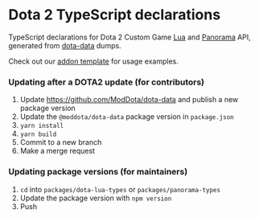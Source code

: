 # Dota 2 TypeScript declarations

TypeScript declarations for Dota 2 Custom Game
[Lua](https://github.com/ModDota/TypeScriptDeclarations/tree/master/packages/dota-lua-types) and
[Panorama](https://github.com/ModDota/TypeScriptDeclarations/tree/master/packages/panorama-types)
API, generated from [dota-data](https://github.com/ark120202/dota-data) dumps.

Check out our [addon template](https://github.com/ModDota/TypeScriptAddonTemplate) for usage
examples.

### Updating after a DOTA2 update (for contributors)

1. Update https://github.com/ModDota/dota-data and publish a new package version
2. Update the `@moddota/dota-data` package version in `package.json`
3. `yarn install`
4. `yarn build`
5. Commit to a new branch
6. Make a merge request

### Updating package versions (for maintainers)
1. `cd` into `packages/dota-lua-types` or `packages/panorama-types`
2. Update the package version with `npm version`
3. Push
